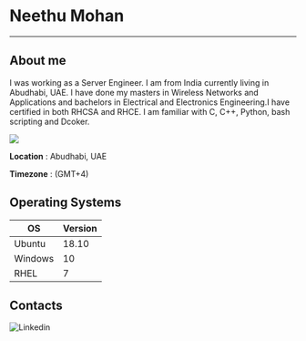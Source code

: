   # Neethu Mohan
  * * *
## About me
I was working as a Server Engineer. I am from India currently living in Abudhabi, UAE. I have done my masters in Wireless Networks and Applications and bachelors in Electrical and Electronics Engineering.I have certified in both RHCSA and RHCE. I am familiar with C, C++, Python, bash scripting and Dcoker.  

![](https://github.com/Neethu-Mohan/treehousesTest/blob/master/my%20city.jpg)

**Location** :  Abudhabi, UAE

**Timezone** : (GMT+4)

## Operating Systems

OS | Version
---| --------
Ubuntu | 18.10
Windows | 10
RHEL |7

## Contacts

![Linkedin](www.linkedin.com/in/NeethuMohan)









